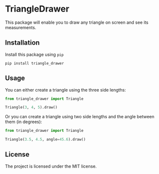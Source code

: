 # TriangleDrawer

This package will enable you to draw any triangle on screen and see its measurements.

## Installation
Install this package using `pip`
```
pip install triangle_drawer
```

## Usage
You can either create a triangle using the three side lengths:
```python
from triangle_drawer import Triangle

Triangle(3, 4, 5).draw()
```
Or you can create a triangle using two side lengths and the angle between them (in degrees):
```python
from triangle_drawer import Triangle

Triangle(3.5, 4.5, angle=45.6).draw()
```
## License

The project is licensed under the MIT license.